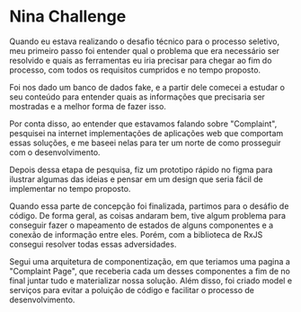 # Nina Challenge

Quando eu estava realizando o desafio técnico para o processo seletivo, meu primeiro passo foi entender qual o problema que era necessário ser resolvido e quais as ferramentas eu iria precisar para chegar ao fim do processo, com todos os requisitos cumpridos e no tempo proposto.

Foi nos dado um banco de dados fake, e a partir dele comecei a estudar o seu conteúdo para entender quais as informações que precisaria ser mostradas e a melhor forma de fazer isso.

Por conta disso, ao entender que estavamos falando sobre "Complaint", pesquisei na internet implementações de aplicações web que comportam essas soluções, e me baseei nelas para ter um norte de como prosseguir com o desenvolvimento.

Depois dessa etapa de pesquisa, fiz um prototipo rápido no figma para ilustrar algumas das ideias e pensar em um design que seria fácil de implementar no tempo proposto.

Quando essa parte de concepção foi finalizada, partimos para o desáfio de código. De forma geral, as coisas andaram bem, tive algum problema para conseguir fazer o mapeamento de estados de alguns componentes e a conexão de informação entre eles. Porém, com a biblioteca de RxJS consegui resolver todas essas adversidades.

Segui uma arquitetura de componentização, em que teriamos uma pagina a "Complaint Page", que receberia cada um desses componentes a fim de no final juntar tudo e materializar nossa solução. Além disso, foi criado model e serviços para evitar a poluição de código e facilitar o processo de desenvolvimento.


